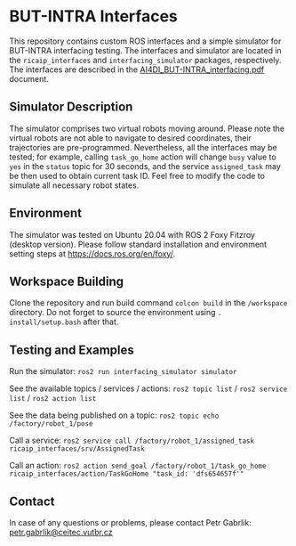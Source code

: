 # BUT-INTRA Interfaces

This repository contains custom ROS interfaces and a simple simulator for BUT-INTRA interfacing testing. The interfaces and simulator are located in the `ricaip_interfaces` and `interfacing_simulator` packages, respectively. The interfaces are described in the [AI4DI_BUT-INTRA_interfacing.pdf](https://github.com/BUT-INTRA/interfaces/blob/main/AI4DI_BUT-INTRA_interfacing.pdf) document.

## Simulator Description

The simulator comprises two virtual robots moving around. Please note the virtual robots are not able to navigate to desired coordinates, their trajectories are pre-programmed. Nevertheless, all the interfaces may be tested; for example, calling `task_go_home` action will change `busy` value to `yes` in the `status` topic for 30 seconds, and the service `assigned_task` may be then used to obtain current task ID. Feel free to modify the code to simulate all necessary robot states.

## Environment

The simulator was tested on Ubuntu 20.04 with ROS 2 Foxy Fitzroy (desktop version). Please follow standard installation and environment setting steps at https://docs.ros.org/en/foxy/.

## Workspace Building

Clone the repository and run build command `colcon build` in the `/workspace` directory. Do not forget to source the environment using `. install/setup.bash` after that.

## Testing and Examples

Run the simulator: `ros2 run interfacing_simulator simulator`

See the available topics / services / actions: `ros2 topic list` / `ros2 service list` / `ros2 action list`

See the data being published on a topic: `ros2 topic echo /factory/robot_1/pose`

Call a service: `ros2 service call /factory/robot_1/assigned_task ricaip_interfaces/srv/AssignedTask`

Call an action: `ros2 action send_goal /factory/robot_1/task_go_home ricaip_interfaces/action/TaskGoHome "task_id: 'dfs654657f'"`

## Contact

In case of any questions or problems, please contact Petr Gabrlik: petr.gabrlik@ceitec.vutbr.cz
